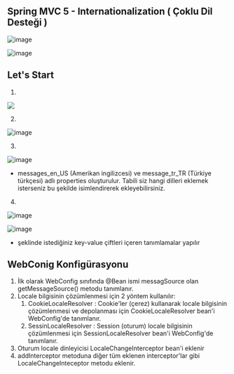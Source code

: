 ## Spring MVC 5 - Internationalization ( Çoklu Dil Desteği )

![image](https://user-images.githubusercontent.com/78444522/174457479-43642de3-0d67-4d5f-97cf-2573aee4ce33.png)

![image](https://user-images.githubusercontent.com/78444522/174457482-ed263c80-72d4-49fe-b75b-85c9b4bea8f9.png)


## Let's Start
1.

 ![](https://user-images.githubusercontent.com/78444522/174455714-f0aceef2-aed7-4604-bcf3-2b0afcda8668.png)

2.

![image](https://user-images.githubusercontent.com/78444522/174455771-55cfc573-ec60-4b39-85f4-1ed5ec25156e.png)

3.

![image](https://user-images.githubusercontent.com/78444522/174455797-76a522a1-a161-4ddd-b230-0e0ffedc7253.png)

* messages_en_US (Amerikan ingilizcesi) ve message_tr_TR (Türkiye türkçesi) adlı properties oluşturulur.
Tabili siz hangi dilleri eklemek isterseniz bu şekilde isimlendirerek ekleyebilirsiniz.

4.

![image](https://user-images.githubusercontent.com/78444522/174455933-96616298-2882-47d6-9081-ee8acfd72664.png)


![image](https://user-images.githubusercontent.com/78444522/174455941-31b2bd68-a529-47a3-823b-9802d2dd581d.png)


* şeklinde istediğiniz key-value çiftleri içeren tanımlamalar yapılır

## WebConig Konfigürasyonu
1. İlk olarak WebConfig sınıfında @Bean ismi messagSource olan getMessageSource() metodu tanımlanır.
2. Locale bilgisinin çözümlenmesi için 2 yöntem kullanılır:
   1. CookieLocaleResolver : Cookie'ler (çerez) kullanarak locale bilgisinin çözümlenmesi ve depolanması için CookieLocaleResolver bean'i WebConfig'de tanımlanır.
   2. SessinLocaleResolver : Session (oturum) locale bilgisinin çözümlenmesi için SessionLocaleResolver bean'i WebConfig'de tanımlanır.
3. Oturum locale dinleyicisi LocaleChangeInterceptor bean'i eklenir
4. addInterceptor metoduna diğer tüm eklenen interceptor'lar gibi LocaleChangeInteceptor metodu eklenir.




